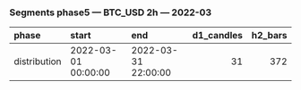 ### Segments phase5 — BTC_USD 2h — 2022-03

| phase        | start               | end                 |   d1_candles |   h2_bars |
|:-------------|:--------------------|:--------------------|-------------:|----------:|
| distribution | 2022-03-01 00:00:00 | 2022-03-31 22:00:00 |           31 |       372 |